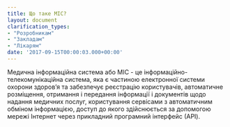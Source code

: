 ```yaml
---
title: Що таке МІС?
layout: document
clarification_types:
- "Розробникам"
- "Закладам"
- "Лікарям"
date: '2017-09-15T00:00:03.000+00:00'
---
```


Медична інформаційна система або МІС - це інформаційно-телекомунікаційна система, яка є частиною електронної системи охорони здоров’я<!--more--> та забезпечує реєстрацію користувачів, автоматичне розміщення, отримання і передання інформації і документів щодо надання медичних послуг, користування сервісами з автоматичним обміном інформацією, доступ до якого здійснюється за допомогою мережі Інтернет через прикладний програмний інтерфейс (АРI).
